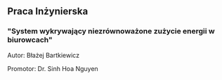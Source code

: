 ## Praca Inżynierska

### "System wykrywający niezrównoważone zużycie energii w biurowcach"

Autor: Błażej Bartkiewicz

Promotor: Dr. Sinh Hoa Nguyen

